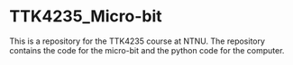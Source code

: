 # TTK4235_Micro-bit

This is a repository for the TTK4235 course at NTNU. The repository contains the code for the micro-bit and the python code for the computer.
